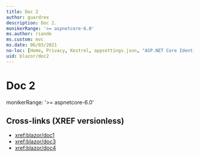 ```yaml
---
title: Doc 2
author: guardrex
description: Doc 2.
monikerRange: '>= aspnetcore-6.0'
ms.author: riande
ms.custom: mvc
ms.date: 06/03/2021
no-loc: [Home, Privacy, Kestrel, appsettings.json, "ASP.NET Core Identity", cookie, Cookie, Blazor, "Blazor Server", "Blazor WebAssembly", "Identity", "Let's Encrypt", Razor, SignalR]
uid: blazor/doc2
---
```

# Doc 2

monikerRange: '>= aspnetcore-6.0'

## Cross-links (XREF versionless)

* <xref:blazor/doc1>
* <xref:blazor/doc3>
* <xref:blazor/doc4>
